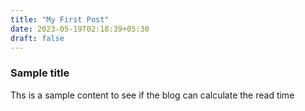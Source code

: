 ```yaml
---
title: "My First Post"
date: 2023-05-19T02:18:39+05:30
draft: false
---
```

### Sample title
Ths is a sample content to see if the blog can calculate the read time
